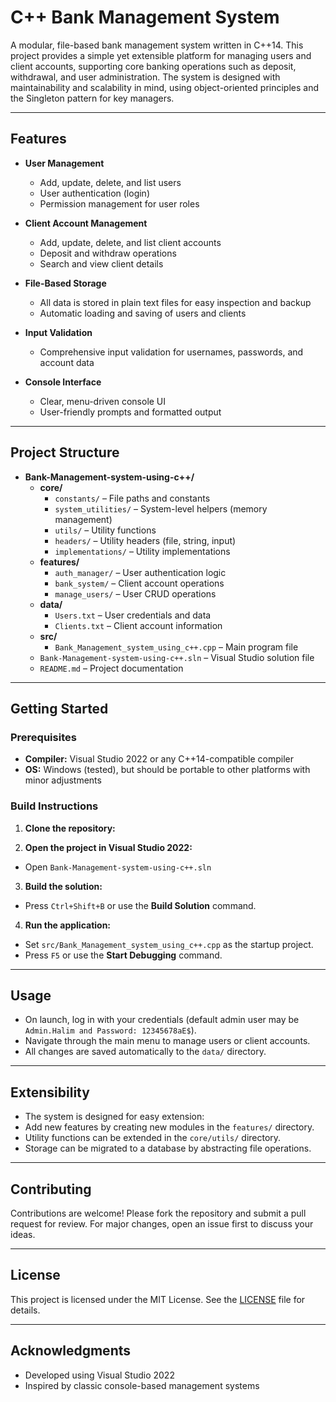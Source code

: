 # C++ Bank Management System

A modular, file-based bank management system written in C++14. This project provides a simple yet extensible platform for managing users and client accounts, supporting core banking operations such as deposit, withdrawal, and user administration. The system is designed with maintainability and scalability in mind, using object-oriented principles and the Singleton pattern for key managers.

---

## Features

- **User Management**
  - Add, update, delete, and list users
  - User authentication (login)
  - Permission management for user roles

- **Client Account Management**
  - Add, update, delete, and list client accounts
  - Deposit and withdraw operations
  - Search and view client details

- **File-Based Storage**
  - All data is stored in plain text files for easy inspection and backup
  - Automatic loading and saving of users and clients

- **Input Validation**
  - Comprehensive input validation for usernames, passwords, and account data

- **Console Interface**
  - Clear, menu-driven console UI
  - User-friendly prompts and formatted output

---

## Project Structure

<ul>
  <li><strong>Bank-Management-system-using-c++/</strong>
    <ul>
      <li><strong>core/</strong>
        <ul>
          <li><code>constants/</code> – File paths and constants</li>
          <li><code>system_utilities/</code> – System-level helpers (memory management)</li>
          <li><code>utils/</code> – Utility functions</li>
          <li><code>headers/</code> – Utility headers (file, string, input)</li>
          <li><code>implementations/</code> – Utility implementations</li>
        </ul>
      </li>
      <li><strong>features/</strong>
        <ul>
          <li><code>auth_manager/</code> – User authentication logic</li>
          <li><code>bank_system/</code> – Client account operations</li>
          <li><code>manage_users/</code> – User CRUD operations</li>
        </ul>
      </li>
      <li><strong>data/</strong>
        <ul>
          <li><code>Users.txt</code> – User credentials and data</li>
          <li><code>Clients.txt</code> – Client account information</li>
        </ul>
      </li>
      <li><strong>src/</strong>
        <ul>
          <li><code>Bank_Management_system_using_c++.cpp</code> – Main program file</li>
        </ul>
      </li>
      <li><code>Bank-Management-system-using-c++.sln</code> – Visual Studio solution file</li>
      <li><code>README.md</code> – Project documentation</li>
    </ul>
  </li>
</ul>



---

## Getting Started

### Prerequisites

- **Compiler:** Visual Studio 2022 or any C++14-compatible compiler
- **OS:** Windows (tested), but should be portable to other platforms with minor adjustments

### Build Instructions

1. **Clone the repository:**


2. **Open the project in Visual Studio 2022:**
- Open `Bank-Management-system-using-c++.sln`

3. **Build the solution:**
- Press `Ctrl+Shift+B` or use the __Build Solution__ command.

4. **Run the application:**
- Set `src/Bank_Management_system_using_c++.cpp` as the startup project.
- Press `F5` or use the __Start Debugging__ command.

---

## Usage

- On launch, log in with your credentials (default admin user may be `Admin.Halim and Password: 12345678aE$`).
- Navigate through the main menu to manage users or client accounts.
- All changes are saved automatically to the `data/` directory.

---

## Extensibility

- The system is designed for easy extension:
- Add new features by creating new modules in the `features/` directory.
- Utility functions can be extended in the `core/utils/` directory.
- Storage can be migrated to a database by abstracting file operations.

---

## Contributing

Contributions are welcome! Please fork the repository and submit a pull request for review. For major changes, open an issue first to discuss your ideas.

---

## License

This project is licensed under the MIT License. See the [LICENSE](LICENSE) file for details.

---

## Acknowledgments

- Developed using Visual Studio 2022
- Inspired by classic console-based management systems
